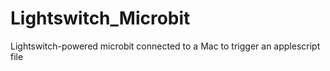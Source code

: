 # Lightswitch_Microbit
Lightswitch-powered microbit connected to a Mac to trigger an applescript file
